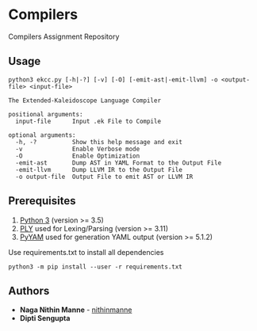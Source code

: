 # Compilers
Compilers Assignment Repository

## Usage
```
python3 ekcc.py [-h|-?] [-v] [-O] [-emit-ast|-emit-llvm] -o <output-file> <input-file>

The Extended-Kaleidoscope Language Compiler

positional arguments:
  input-file      Input .ek File to Compile

optional arguments:
  -h, -?          Show this help message and exit
  -v              Enable Verbose mode
  -O              Enable Optimization
  -emit-ast       Dump AST in YAML Format to the Output File
  -emit-llvm      Dump LLVM IR to the Output File
  -o output-file  Output File to emit AST or LLVM IR
```

## Prerequisites
1.  [Python 3](https://www.python.org/) (version >= 3.5)
2.  [PLY](https://www.dabeaz.com/ply/) used for Lexing/Parsing (version >= 3.11)
3.  [PyYAM](https://github.com/yaml/pyyaml/) used for generation YAML output (version >= 5.1.2)

Use requirements.txt to install all dependencies
```
python3 -m pip install --user -r requirements.txt
```

## Authors

* **Naga Nithin Manne** - [nithinmanne](https://github.com/nithinmanne)
* **Dipti Sengupta**
